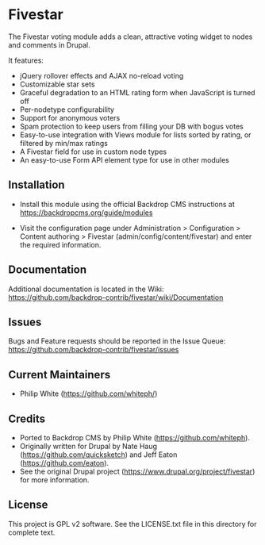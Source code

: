 Fivestar
========

The Fivestar voting module adds a clean, attractive voting widget to nodes and
comments in Drupal.

It features:

 * jQuery rollover effects and AJAX no-reload voting
 * Customizable star sets
 * Graceful degradation to an HTML rating form when JavaScript is turned off
 * Per-nodetype configurability
 * Support for anonymous voters
 * Spam protection to keep users from filling your DB with bogus votes
 * Easy-to-use integration with Views module for lists sorted by rating,
   or filtered by min/max ratings
 * A Fivestar field for use in custom node types
 * An easy-to-use Form API element type for use in other modules


Installation
------------

- Install this module using the official Backdrop CMS instructions at
  https://backdropcms.org/guide/modules

- Visit the configuration page under Administration > Configuration >
  Content authoring > Fivestar (admin/config/content/fivestar) and enter the
  required information.

Documentation
-------------

Additional documentation is located in the Wiki:
https://github.com/backdrop-contrib/fivestar/wiki/Documentation

Issues
------

Bugs and Feature requests should be reported in the Issue Queue:
https://github.com/backdrop-contrib/fivestar/issues

Current Maintainers
-------------------

- Philip White (https://github.com/whiteph/)

Credits
-------

- Ported to Backdrop CMS by Philip White (https://github.com/whiteph).
- Originally written for Drupal by Nate Haug (https://github.com/quicksketch)
  and Jeff Eaton (https://github.com/eaton).
- See the original Drupal project
  (https://www.drupal.org/project/fivestar) for more information.

License
-------

This project is GPL v2 software. See the LICENSE.txt file in this directory for
complete text.
